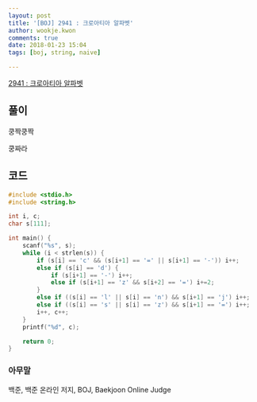 ```yaml
---
layout: post
title: '[BOJ] 2941 : 크로아티아 알파벳'
author: wookje.kwon
comments: true
date: 2018-01-23 15:04
tags: [boj, string, naive]

---
```


[2941 : 크로아티아 알파벳](https://www.acmicpc.net/problem/2941)

## 풀이

쿵짝쿵짝

쿵짜라

## 코드

```cpp
#include <stdio.h>
#include <string.h>

int i, c;
char s[111];

int main() {
	scanf("%s", s);
	while (i < strlen(s)) {
		if (s[i] == 'c' && (s[i+1] == '=' || s[i+1] == '-')) i++;
		else if (s[i] == 'd') {
			if (s[i+1] == '-') i++;
			else if (s[i+1] == 'z' && s[i+2] == '=') i+=2;
		}
		else if ((s[i] == 'l' || s[i] == 'n') && s[i+1] == 'j') i++;
		else if ((s[i] == 's' || s[i] == 'z') && s[i+1] == '=') i++;
		i++, c++;
	}
	printf("%d", c);

	return 0;
}
```

### 아무말  
백준, 백준 온라인 저지, BOJ, Baekjoon Online Judge

